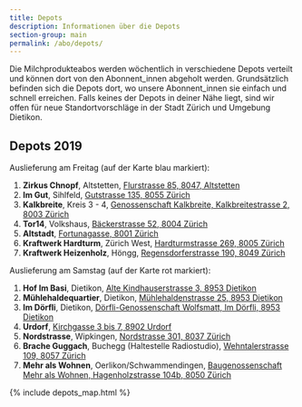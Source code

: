 ```yaml
---
title: Depots
description: Informationen über die Depots
section-group: main
permalink: /abo/depots/
---
```


Die Milchprodukteabos werden wöchentlich in verschiedene Depots verteilt und
können dort von den Abonnent_innen abgeholt werden. Grundsätzlich befinden sich
die Depots dort, wo unsere Abonnent_innen sie einfach und schnell erreichen.
Falls keines der Depots in deiner Nähe liegt, sind wir offen für neue
Standortvorschläge in der Stadt Zürich und Umgebung Dietikon.

## Depots 2019

Auslieferung am Freitag (auf der Karte blau markiert):
1. **Zirkus Chnopf**, Altstetten, [Flurstrasse 85, 8047, Altstetten](https://www.google.ch/maps/place/Flurstrasse+85+8047+Altstetten+Switzerland)
1. **Im Gut**, Sihlfeld, [Gutstrasse 135, 8055 Zürich](https://www.google.ch/maps/place/Gutstrasse+95+8055+Zürich)
1. **Kalkbreite**, Kreis 3 - 4, [Genossenschaft Kalkbreite, Kalkbreitestrasse 2, 8003 Zürich](https://www.google.ch/maps/place/Kalkbreitestrasse+2+8003+Zürich+Switzerland)
1. **Tor14**, Volkshaus, [Bäckerstrasse 52, 8004 Zürich](https://www.google.ch/maps/place/Bäckerstrasse+52+8004+Zürich)
1. **Altstadt**, [Fortunagasse, 8001 Zürich](https://goo.gl/maps/apH8KptL7Lu)
1. **Kraftwerk Hardturm**, Zürich West, [Hardturmstrasse 269, 8005 Zürich](https://www.google.ch/maps/place/Hardturmstrasse+269,+8005+Zürich)
1. **Kraftwerk Heizenholz**, Höngg, [Regensdorferstrasse 190, 8049 Zürich](https://www.google.ch/maps/place/Regensdorferstrasse+190,+8049+Zürich)

Auslieferung am Samstag (auf der Karte rot markiert):
1. **Hof Im Basi**, Dietikon, [Alte Kindhauserstrasse 3, 8953 Dietikon](https://www.google.ch/maps/place/Alte+Kindhauserstrasse+3+8953+Dietikon+Switzerland)
1. **Mühlehaldequartier**, Dietikon, [Mühlehaldenstrasse 25, 8953 Dietikon](https://goo.gl/maps/33JVpyshwwE2)
1. **Im Dörfli**, Dietikon, [Dörfli-Genossenschaft Wolfsmatt, Im Dörfli, 8953 Dietikon](https://www.google.ch/maps/place/Im+Dörfli+27+8953+Dietikon+Switzerland)
1. **Urdorf**, [Kirchgasse 3 bis 7, 8902 Urdorf](https://www.google.ch/maps/place/Kirchgasse+3+8902+Urdorf+Switzerland)
1. **Nordstrasse**, Wipkingen, [Nordstrasse 301, 8037 Zürich](https://www.google.ch/maps/place/Nordstrasse+301+8037+Zürich+Switzerland)
1. **Brache Guggach**, Buchegg (Haltestelle Radiostudio), [Wehntalerstrasse 109, 8057 Zürich](https://www.google.ch/maps/place/Wehntalerstrasse+109+8057+Zürich+Switzerland)
1. **Mehr als Wohnen**, Oerlikon/Schwammendingen, [Baugenossenschaft Mehr als Wohnen, Hagenholzstrasse 104b, 8050 Zürich](https://www.google.ch/maps/place/Hagenholzstrasse+104b+8050+Zürich+Switzerland)



{% include depots_map.html %}




